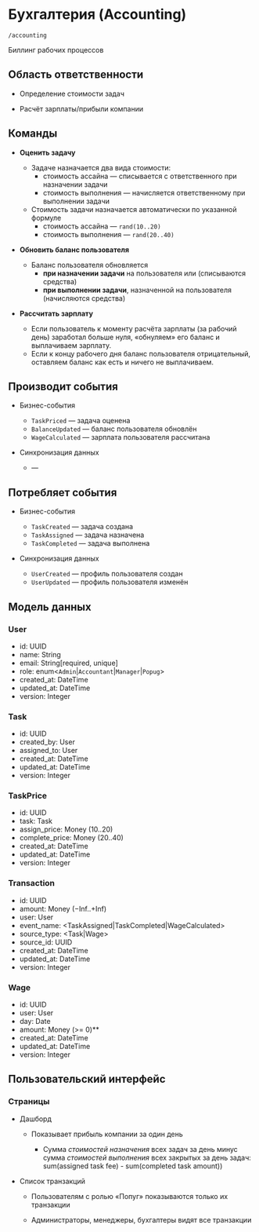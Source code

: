 # Бухгалтерия (Accounting)

`/accounting`

Биллинг рабочих процессов

## Область ответственности

- Определение стоимости задач

- Расчёт зарплаты/прибыли компании

## Команды

- **Оценить задачу**
  - Задаче назначается два вида стоимости:
    - стоимость ассайна — списывается с ответственного при назначении задачи
    - стоимость выполнения — начисляется ответственному при выполнении задачи
  - Стоимость задачи назначается автоматически по указанной формуле
    - стоимость ассайна — `rand(10..20)`
    - стоимость выполнения — `rand(20..40)`

- **Обновить баланс пользователя**
  - Баланс пользователя обновляется 
    - **при назначении задачи** на пользователя или (списываются средства) 
    - **при выполнении задачи**, назначенной на пользователя (начисляются средства)

- **Рассчитать зарплату**
  - Если пользователь к моменту расчёта зарплаты (за рабочий день) заработал больше нуля, «обнуляем» его баланс и выплачиваем зарплату. 
  - Если к концу рабочего дня баланс пользователя отрицательный, оставляем баланс как есть и ничего не выплачиваем.

## Производит события

  - Бизнес-события
    - `TaskPriced` — задача оценена
    - `BalanceUpdated` — баланс пользователя обновлён
    - `WageCalculated` — зарплата пользователя рассчитана

  - Синхронизация данных    
    - —

## Потребляет события

  - Бизнес-события
    - `TaskCreated` — задача создана
    - `TaskAssigned` — задача назначена
    - `TaskCompleted` — задача выполнена

  - Синхронизация данных
    - `UserCreated` — профиль пользователя создан
    - `UserUpdated` — профиль пользователя изменён    

## Модель данных

### User

- id: UUID
- name: String
- email: String[required, unique]
- role: enum\<`Admin`|`Accountant`|`Manager`|`Popug`>
- created\_at: DateTime
- updated\_at: DateTime
- version: Integer

### Task 

- id: UUID
- created\_by: User
- assigned\_to: User
- created\_at: DateTime
- updated\_at: DateTime
- version: Integer 

### TaskPrice

- id: UUID
- task: Task
- assign\_price: Money (10..20)
- complete\_price: Money (20..40)
- created\_at: DateTime
- updated\_at: DateTime
- version: Integer 

### Transaction

- id: UUID
- amount: Money (−Inf..+Inf)
- user: User
- event_name: \<TaskAssigned|TaskCompleted|WageCalculated>
- source_type: \<Task|Wage>
- source_id: UUID
- created\_at: DateTime
- updated\_at: DateTime
- version: Integer 

### Wage

- id: UUID
- user: User
- day: Date
- amount: Money (>= 0)**
- created\_at: DateTime
- updated\_at: DateTime
- version: Integer 

## Пользовательский интерфейс

### Страницы

- Дашборд

  - Показывает прибыль компании за один день

    - Сумма _стоимостей назначения_ всех задач за день минус сумма _стоимостей выполнения_ всех закрытых за день задач: \
      sum(assigned task fee) - sum(completed task amount))

- Список транзакций

  - Пользователям с ролью «Попуг» показываются только их транзакции

  - Администраторы, менеджеры, бухгалтеры видят все транзакции
